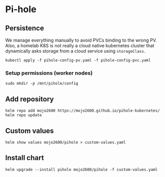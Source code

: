 # Pi-hole

## Persistence

We manage everything manually to avoid PVCs binding to the wrong PV. Also, a homelab K8S is not really a cloud native kubernetes cluster that dynamically asks storage from a cloud service using `storageClass`.

```
kubectl apply -f pihole-config-pv.yaml -f pihole-config-pvc.yaml
```

### Setup permissions (worker nodes)

```
sudo mkdir -p /mnt/pihole/config
```

## Add repository

```
helm repo add mojo2600 https://mojo2600.github.io/pihole-kubernetes/
helm repo update
```

## Custom values

```console
helm show values mojo2600/pihole > custom-values.yaml
```

## Install chart

```
helm upgrade --install pihole mojo2600/pihole -f custom-values.yaml
```


